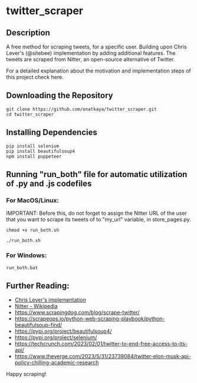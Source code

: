 # twitter_scraper
## Description
A free method for scraping tweets, for a specific user. Building upon Chris Lever's (@sitebee) implementation by adding additional features. The tweets are scraped from Nitter, an open-source alternative of Twitter. 
 

For a detailed explanation about the motivation and implementation steps of this project check here.

## Downloading the Repository

```
git clone https://github.com/onatkaya/twitter_scraper.git
cd twitter_scraper
```

## Installing Dependencies

```
pip install selenium
pip install beautifulsoup4
npm install puppeteer
```

## Running "run_both" file for automatic utilization of .py and .js codefiles 
### For MacOS/Linux:

IMPORTANT: Before this, do not forget to assign the Nitter URL of the user that you want to scrape its tweets of to "my_url" variable, in store_pages.py.
```
chmod +x run_both.sh

./run_both.sh
```
### For Windows:
```
run_both.bat
```

## Further Reading:
- [Chris Lever's implementation](https://github.com/sitebee/TwitterScraper)
- [Nitter - Wikipedia](https://en.wikipedia.org/wiki/Nitter)
- https://www.scrapingdog.com/blog/scrape-twitter/
- https://scrapeops.io/python-web-scraping-playbook/python-beautifulsoup-find/
- https://pypi.org/project/beautifulsoup4/
- https://pypi.org/project/selenium/
- https://techcrunch.com/2023/02/01/twitter-to-end-free-access-to-its-api/
- https://www.theverge.com/2023/5/31/23739084/twitter-elon-musk-api-policy-chilling-academic-research

Happy scraping!
